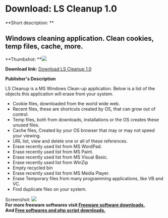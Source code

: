# Download: LS Cleanup 1.0

**Short description: **

## Windows cleaning application. Clean cookies, temp files, cache, more.

  
**Thumbshot: **![](http://www.freewarefiles.com/screenshot/lscleanup_md.gif)   
  
**Download link:** [Download LS Cleanup 1.0](http://freesoftwares.boysofts.com/LS-Cleanup_program_23815.html)  
  

**Publisher's Description**  
  

LS Cleanup is a MS Windows Clean-up application. Below is a list of the
objects this application will erase from your system.

  * Cookie files, downloaded from the world wide web. 
  * Recent files, these are shortcuts created by OS, that can grow out of control. 
  * Temp files, both from downloads, installations or the OS creates these unused files. 
  * Cache files, Created by your OS browser that may or may not speed your viewing. 
  * URL list, view and delete one or all of these references. 
  * Erase recently used list from MS WordPad. 
  * Erase recently used list from MS Paint. 
  * Erase recently used list from MS Visual Basic. 
  * Erase recently used list from WinZip 
  * Empty recycled bin 
  * Erase recently used list from MS Media Player. 
  * Erase Temporary files from many programming applications, like VB and VC. 
  * Find duplicate files on your system. 

  
  
Screenshot: ![](http://www.freewarefiles.com/screenshot/lscleanup.gif)  
**For more freeware softwares visit [Freeware software downloads.](http://freesoftwares.boysofts.com/)**   
**And [Free softwares and php script downloads.](http://www.boysofts.com/)**

